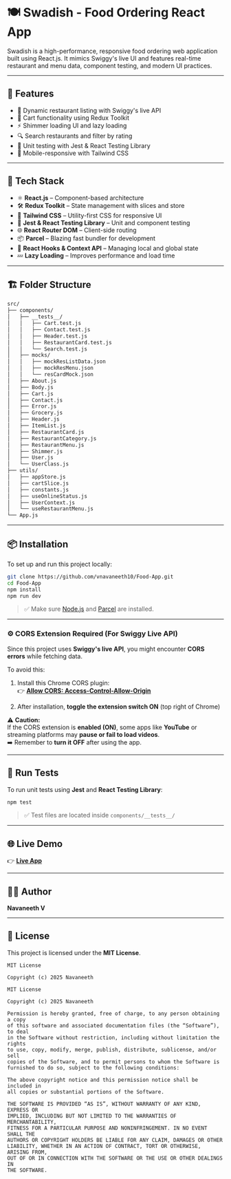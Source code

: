 # 🍽️ Swadish - Food Ordering React App

Swadish is a high-performance, responsive food ordering web application built using React.js. It mimics Swiggy's live UI and features real-time restaurant and menu data, component testing, and modern UI practices.

---

## 🚀 Features

- 🍔 Dynamic restaurant listing with Swiggy's live API
- 🛒 Cart functionality using Redux Toolkit
- ⚡ Shimmer loading UI and lazy loading
- 🔍 Search restaurants and filter by rating
- 🧪 Unit testing with Jest & React Testing Library
- 📱 Mobile-responsive with Tailwind CSS

---

## 🧰 Tech Stack

- ⚛️ **React.js** – Component-based architecture
- 🛠️ **Redux Toolkit** – State management with slices and store
- 🎨 **Tailwind CSS** – Utility-first CSS for responsive UI
- 🧪 **Jest & React Testing Library** – Unit and component testing
- 🌐 **React Router DOM** – Client-side routing
- 📦 **Parcel** – Blazing fast bundler for development
- 🧠 **React Hooks & Context API** – Managing local and global state
- 💤 **Lazy Loading** – Improves performance and load time

---

## 🏗️ Folder Structure

```bash
src/
├── components/
│   ├── __tests__/
│   │   ├── Cart.test.js
│   │   ├── Contact.test.js
│   │   ├── Header.test.js
│   │   ├── RestaurantCard.test.js
│   │   └── Search.test.js
│   ├── mocks/
│   │   ├── mockResListData.json
│   │   ├── mockResMenu.json
│   │   └── resCardMock.json
│   ├── About.js
│   ├── Body.js
│   ├── Cart.js
│   ├── Contact.js
│   ├── Error.js
│   ├── Grocery.js
│   ├── Header.js
│   ├── ItemList.js
│   ├── RestaurantCard.js
│   ├── RestaurantCategory.js
│   ├── RestaurantMenu.js
│   ├── Shimmer.js
│   ├── User.js
│   └── UserClass.js
├── utils/
│   ├── appStore.js
│   ├── cartSlice.js
│   ├── constants.js
│   ├── useOnlineStatus.js
│   ├── UserContext.js
│   └── useRestaurantMenu.js
└── App.js
```

---


##  📦 Installation

To set up and run this project locally:

```bash
git clone https://github.com/vnavaneeth10/Food-App.git
cd Food-App
npm install
npm run dev
```

> ✅ Make sure [Node.js](https://nodejs.org/) and [Parcel](https://parceljs.org/) are installed.

---

### ⚙️ CORS Extension Required (For Swiggy Live API)

Since this project uses **Swiggy's live API**, you might encounter **CORS errors** while fetching data.

To avoid this:

1. Install this Chrome CORS plugin:  
   👉 [**Allow CORS: Access-Control-Allow-Origin**](https://chromewebstore.google.com/detail/allow-cors-access-control/lhobafahddgcelffkeicbaginigeejlf?hl=en)

2. After installation, **toggle the extension switch ON** (top right of Chrome)

⚠️ **Caution:**  
If the CORS extension is **enabled (ON)**, some apps like **YouTube** or streaming platforms may **pause or fail to load videos**.  
➡️ Remember to **turn it OFF** after using the app.


---

## 🧪 Run Tests

To run unit tests using **Jest** and **React Testing Library**:

```bash
npm test
```

> ✅ Test files are located inside `components/__tests__/`

---

## 🌐 Live Demo

👉 [**Live App**](https://swadishcom.vercel.app/)


---

## 👨‍💻 Author

**Navaneeth V**  


---

## 📄 License

This project is licensed under the **MIT License**.

```text
MIT License

Copyright (c) 2025 Navaneeth

MIT License

Copyright (c) 2025 Navaneeth

Permission is hereby granted, free of charge, to any person obtaining a copy
of this software and associated documentation files (the “Software”), to deal
in the Software without restriction, including without limitation the rights
to use, copy, modify, merge, publish, distribute, sublicense, and/or sell
copies of the Software, and to permit persons to whom the Software is
furnished to do so, subject to the following conditions:

The above copyright notice and this permission notice shall be included in
all copies or substantial portions of the Software.

THE SOFTWARE IS PROVIDED “AS IS”, WITHOUT WARRANTY OF ANY KIND, EXPRESS OR
IMPLIED, INCLUDING BUT NOT LIMITED TO THE WARRANTIES OF MERCHANTABILITY,
FITNESS FOR A PARTICULAR PURPOSE AND NONINFRINGEMENT. IN NO EVENT SHALL THE
AUTHORS OR COPYRIGHT HOLDERS BE LIABLE FOR ANY CLAIM, DAMAGES OR OTHER
LIABILITY, WHETHER IN AN ACTION OF CONTRACT, TORT OR OTHERWISE, ARISING FROM,
OUT OF OR IN CONNECTION WITH THE SOFTWARE OR THE USE OR OTHER DEALINGS IN
THE SOFTWARE.
